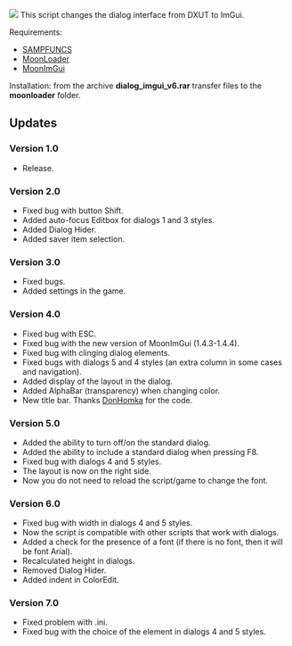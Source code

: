 ![](https://media.discordapp.net/attachments/447759797400633377/560445767991558175/dialogimguiv5.png)
This script changes the dialog interface from DXUT to ImGui.

Requirements:
* [SAMPFUNCS](https://blast.hk/threads/17/)
* [MoonLoader](https://blast.hk/threads/13305/)
* [MoonImGui](https://blast.hk/threads/19292/)

Installation: from the archive **dialog_imgui_v6.rar** transfer files to the **moonloader** folder.

## Updates

### Version 1.0
* Release.

### Version 2.0
* Fixed bug with button Shift.
* Added auto-focus Editbox for dialogs 1 and 3 styles.
* Added Dialog Hider.
* Added saver item selection.

### Version 3.0
* Fixed bugs.
* Added settings in the game.

### Version 4.0
* Fixed bug with ESC.
* Fixed bug with the new version of MoonImGui (1.4.3-1.4.4).
* Fixed bug with clinging dialog elements.
* Fixed bugs with dialogs 5 and 4 styles (an extra column in some cases and navigation).
* Added display of the layout in the dialog.
* Added AlphaBar (transparency) when changing color.
* New title bar. Thanks [DonHomka](https://github.com/DonHomka) for the code.

### Version 5.0
* Added the ability to turn off/on the standard dialog.
* Added the ability to include a standard dialog when pressing F8.
* Fixed bug with dialogs 4 and 5 styles.
* The layout is now on the right side.
* Now you do not need to reload the script/game to change the font.

### Version 6.0
* Fixed bug with width in dialogs 4 and 5 styles.
* Now the script is compatible with other scripts that work with dialogs.
* Added a check for the presence of a font (if there is no font, then it will be font Arial).
* Recalculated height in dialogs.
* Removed Dialog Hider.
* Added indent in ColorEdit.

### Version 7.0
* Fixed problem with .ini.
* Fixed bug with the choice of the element in dialogs 4 and 5 styles.
